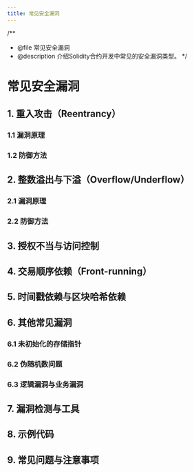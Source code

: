 ```yaml
---
title: 常见安全漏洞
---
```


/**
 * @file 常见安全漏洞
 * @description 介绍Solidity合约开发中常见的安全漏洞类型。
 */

# 常见安全漏洞

## 1. 重入攻击（Reentrancy）

### 1.1 漏洞原理

### 1.2 防御方法

## 2. 整数溢出与下溢（Overflow/Underflow）

### 2.1 漏洞原理

### 2.2 防御方法

## 3. 授权不当与访问控制

## 4. 交易顺序依赖（Front-running）

## 5. 时间戳依赖与区块哈希依赖

## 6. 其他常见漏洞

### 6.1 未初始化的存储指针

### 6.2 伪随机数问题

### 6.3 逻辑漏洞与业务漏洞

## 7. 漏洞检测与工具

## 8. 示例代码

## 9. 常见问题与注意事项 